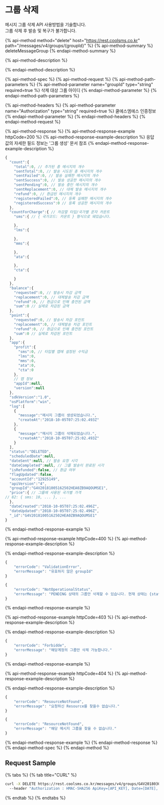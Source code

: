 # 그룹 삭제

메시지 그룹 삭제 API 사용방법을 기술합니다.  
그룹 삭제 후 발송 및 복구가 불가합니다.

{% api-method method="delete" host="https://rest.coolsms.co.kr" path="/messages/v4/groups/{groupId}" %}
{% api-method-summary %}
deleteMessageGroup
{% endapi-method-summary %}

{% api-method-description %}

{% endapi-method-description %}

{% api-method-spec %}
{% api-method-request %}
{% api-method-path-parameters %}
{% api-method-parameter name="groupId" type="string" required=true %}
삭제 대상 그룹 아이디
{% endapi-method-parameter %}
{% endapi-method-path-parameters %}

{% api-method-headers %}
{% api-method-parameter name="Authorization" type="string" required=true %}
쿨에스엠에스 인증정보
{% endapi-method-parameter %}
{% endapi-method-headers %}
{% endapi-method-request %}

{% api-method-response %}
{% api-method-response-example httpCode=200 %}
{% api-method-response-example-description %}
응답 값의 자세한 필드 정보는 '그룹 생성' 문서 참조
{% endapi-method-response-example-description %}

```javascript
{
  "count":{
    "total":0, // 추가된 총 메시지의 개수
    "sentTotal":0, // 발송 시도된 총 메시지의 개수
    "sentFailed":0, // 발송 실패한 메시지의 개수
    "sentSuccess":0, // 발송 성공한 메시지의 개수
    "sentPending":0, // 발송 중인 메시지의 개수
    "sentReplacement":0, // 대체 발송 메시지의 개수
    "refund":0, // 환급된 메시지의 개수
    "registeredFailed":0, // 등록 실패한 메시지의 개수
    "registeredSuccess":0 // 등록 성공한 메시지의 개수
  },
  "countForCharge":{ // 차감할 타입/국가별 문자 카운트
    "sms":{ // { 국가코드: 카운트 } 형식으로 돼있습니다.

    },
    "lms":{

    },
    "mms":{

    },
    "ata":{

    },
    "cta":{

    }
  },
  "balance":{
    "requested":0, // 발송시 차감 금액
    "replacement":0, // 대체발송 차감 금액
    "refund":0, // 환급으로 인해 충전된 금액
    "sum":0 // 실제로 차감된 금액
  },
  "point":{
    "requested":0, // 발송시 차감 포인트
    "replacement":0, // 대체발송 차감 포인트
    "refund":0, // 환급으로 인해 충전된 포인트
    "sum":0 // 실제로 차감된 포인트
  },
  "app":{
    "profit":{
      "sms":0, // 타입별 앱에 설정된 수익금
      "lms":0,
      "mms":0,
      "ata":0,
      "cta":0
    },
    // 앱 정보
    "appId":null,
    "version":null
  },
  "sdkVersion":"1.0",
  "osPlatform":"win",
  "log":[
    {
      "message":"메시지 그룹이 생성되었습니다.",
      "createAt":"2018-10-05T07:25:02.493Z"
    },
    {
      "message":"메시지 그룹이 삭제되었습니다.",
      "createAt":"2018-10-05T07:25:02.493Z"
    }
  ],
  "status":"DELETED",
  "scheduledDate":null,
  "dateSent":null, // 발송 요청 시각
  "dateCompleted":null, // 그룹 발송이 완료된 시각
  "isRefunded":false, // 환급 여부
  "flagUpdated":false,
  "accountId":"12925149",
  "apiVersion":"4",
  "groupId":"G4V20181005162502HEA0ZB9AQOUMSE1",
  "price":{ // 그룹에 사용된 국가별 가격
// 82: { sms: 10, ... }, ...
  },
  "dateCreated":"2018-10-05T07:25:02.496Z",
  "dateUpdated":"2018-10-05T07:25:02.496Z",
  "_id":"G4V20181005162502HEA0ZB9AQOUMSE1"
}
```
{% endapi-method-response-example %}

{% api-method-response-example httpCode=400 %}
{% api-method-response-example-description %}

{% endapi-method-response-example-description %}

```javascript
{
    "errorCode": "ValidationError",
    "errorMessage": "유효하지 않은 groupId"
}

{
    "errorCode": "NotOperationalStatus",
    "errorMessage": "PENDING 상태의 그룹만 삭제할 수 있습니다. 현재 상태는 {status} 입니다."
}
```
{% endapi-method-response-example %}

{% api-method-response-example httpCode=403 %}
{% api-method-response-example-description %}

{% endapi-method-response-example-description %}

```javascript
{
    "errorCode": "Forbidde",
    "errorMessage": "해당계정의 그룹만 삭제 가능합니다."
}
```
{% endapi-method-response-example %}

{% api-method-response-example httpCode=404 %}
{% api-method-response-example-description %}

{% endapi-method-response-example-description %}

```javascript
{
    "errorCode": "ResourceNotFound",
    "errorMessage": "요청하신 Resource를 찾을수 없습니다."
}

{
    "errorCode": "ResourceNotFound",
    "errorMessage": "해당 메시지 그룹을 찾을 수 없습니다."
}
```
{% endapi-method-response-example %}
{% endapi-method-response %}
{% endapi-method-spec %}
{% endapi-method %}

## Request Sample

{% tabs %}
{% tab title="CURL" %}
```bash
curl -X DELETE https://rest.coolsms.co.kr/messages/v4/groups/G4V20180307105937H3PTASXMNJG2JIO
  --header "Authorization : HMAC-SHA256 ApiKey=[API_KEY], Date=[DATE], Salt=[UNIQID], Signature= [SIGNATURE]" \
```
{% endtab %}
{% endtabs %}

